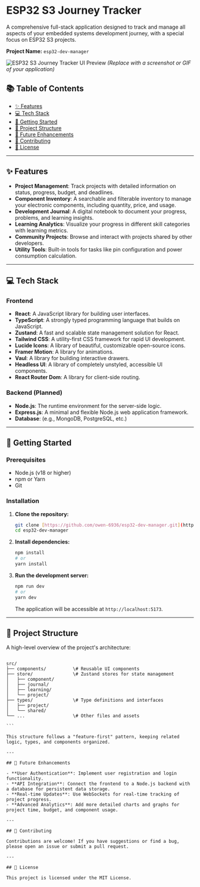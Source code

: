 # ESP32 S3 Journey Tracker

A comprehensive full-stack application designed to track and manage all aspects of your embedded systems development journey, with a special focus on ESP32 S3 projects.

**Project Name:** `esp32-dev-manager`

![ESP32 S3 Journey Tracker UI Preview](https://your-image-url.com/preview.png)
*(Replace with a screenshot or GIF of your application)*

## 📚 Table of Contents

- [✨ Features](#-features)
- [💻 Tech Stack](#-tech-stack)
- [🚀 Getting Started](#-getting-started)
- [📁 Project Structure](#-project-structure)
- [🔮 Future Enhancements](#-future-enhancements)
- [🤝 Contributing](#-contributing)
- [📄 License](#-license)

---

## ✨ Features

- **Project Management**: Track projects with detailed information on status, progress, budget, and deadlines.
- **Component Inventory**: A searchable and filterable inventory to manage your electronic components, including quantity, price, and usage.
- **Development Journal**: A digital notebook to document your progress, problems, and learning insights.
- **Learning Analytics**: Visualize your progress in different skill categories with learning metrics.
- **Community Projects**: Browse and interact with projects shared by other developers.
- **Utility Tools**: Built-in tools for tasks like pin configuration and power consumption calculation.

---

## 💻 Tech Stack

### Frontend

- **React**: A JavaScript library for building user interfaces.
- **TypeScript**: A strongly typed programming language that builds on JavaScript.
- **Zustand**: A fast and scalable state management solution for React.
- **Tailwind CSS**: A utility-first CSS framework for rapid UI development.
- **Lucide Icons**: A library of beautiful, customizable open-source icons.
- **Framer Motion**: A library for animations.
- **Vaul**: A library for building interactive drawers.
- **Headless UI**: A library of completely unstyled, accessible UI components.
- **React Router Dom**: A library for client-side routing.

### Backend (Planned)

- **Node.js**: The runtime environment for the server-side logic.
- **Express.js**: A minimal and flexible Node.js web application framework.
- **Database**: (e.g., MongoDB, PostgreSQL, etc.)

---

## 🚀 Getting Started

### Prerequisites

- Node.js (v18 or higher)
- npm or Yarn
- Git

### Installation

1. **Clone the repository:**

    ```bash
    git clone [https://github.com/owen-6936/esp32-dev-manager.git](https://github.com/owen-6936/esp32-dev-manager.git)
    cd esp32-dev-manager
    ```

2. **Install dependencies:**

    ```bash
    npm install
    # or
    yarn install
    ```

3. **Run the development server:**

    ```bash
    npm run dev
    # or
    yarn dev
    ```

    The application will be accessible at `http://localhost:5173`.

---

## 📁 Project Structure

A high-level overview of the project's architecture:

````

src/
├── components/          \# Reusable UI components
├── store/               \# Zustand stores for state management
│   ├── component/
│   ├── journal/
│   ├── learning/
│   └── project/
├── types/               \# Type definitions and interfaces
│   ├── project/
│   └── shared/
└── ...                  \# Other files and assets

```

This structure follows a "feature-first" pattern, keeping related logic, types, and components organized.

---

## 🔮 Future Enhancements

- **User Authentication**: Implement user registration and login functionality.
- **API Integration**: Connect the frontend to a Node.js backend with a database for persistent data storage.
- **Real-time Updates**: Use WebSockets for real-time tracking of project progress.
- **Advanced Analytics**: Add more detailed charts and graphs for project time, budget, and component usage.

---

## 🤝 Contributing

Contributions are welcome! If you have suggestions or find a bug, please open an issue or submit a pull request.

---

## 📄 License

This project is licensed under the MIT License.
